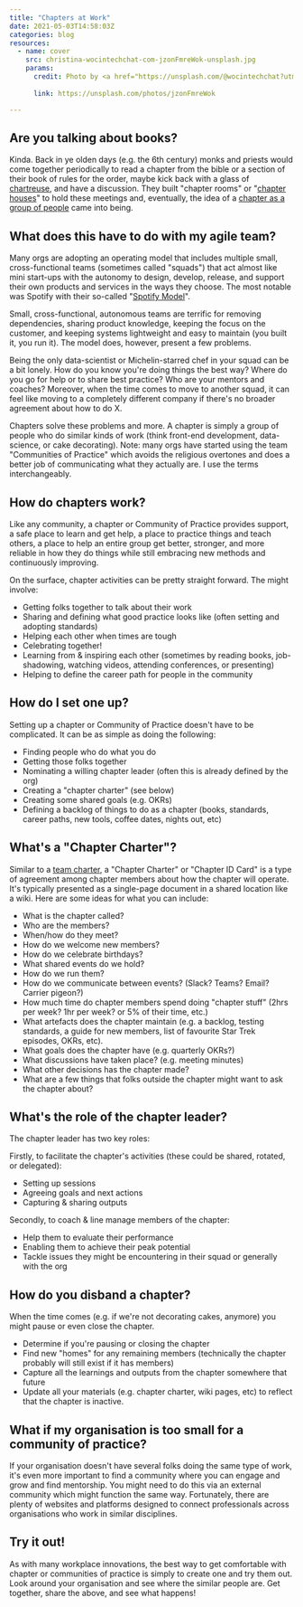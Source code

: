 ```yaml
---
title: "Chapters at Work"
date: 2021-05-03T14:58:03Z
categories: blog  
resources:
  - name: cover
    src: christina-wocintechchat-com-jzonFmreWok-unsplash.jpg
    params:
      credit: Photo by <a href="https://unsplash.com/@wocintechchat?utm_source=unsplash&utm_medium=referral&utm_content=creditCopyText">Christina @ wocintechchat.com</a> on <a href="https://unsplash.com/?utm_source=unsplash&utm_medium=referral&utm_content=creditCopyText">Unsplash</a>
  
      link: https://unsplash.com/photos/jzonFmreWok

---
```

## Are you talking about books?
Kinda. Back in ye olden days (e.g. the 6th century) monks and priests would come together periodically to read a chapter from the bible or a section of their book of rules for the order, maybe kick back with a glass of [chartreuse](https://en.wikipedia.org/wiki/Carthusians), and have a discussion. They built "chapter rooms" or "[chapter houses](https://en.wikipedia.org/wiki/Chapter_house)" to hold these meetings and, eventually, the idea of a [chapter as a group of people](https://en.wikipedia.org/wiki/Chapter_(religion)) came into being.

## What does this have to do with my agile team?
Many orgs are adopting an operating model that includes multiple small, cross-functional teams (sometimes called "squads") that act almost like mini start-ups with the autonomy to design, develop, release, and support their own products and services in the ways they choose. The most notable was Spotify with their so-called "[Spotify Model](https://blog.crisp.se/wp-content/uploads/2012/11/SpotifyScaling.pdf)".

Small, cross-functional, autonomous teams are terrific for removing dependencies, sharing product knowledge, keeping the focus on the customer, and keeping systems lightweight and easy to maintain (you built it, you run it). The model does, however, present a few problems.

Being the only data-scientist or Michelin-starred chef in your squad can be a bit lonely. How do you know you're doing things the best way? Where do you go for help or to share best practice? Who are your mentors and coaches? Moreover, when the time comes to move to another squad, it can feel like moving to a completely different company if there's no broader agreement about how to do X.

Chapters solve these problems and more. A chapter is simply a group of people who do similar kinds of work (think front-end development, data-science, or cake decorating). Note: many orgs have started using the team "Communities of Practice" which avoids the religious overtones and does a better job of communicating what they actually are. I use the terms interchangeably.

## How do chapters work?
Like any community, a chapter or Community of Practice provides support, a safe place to learn and get help, a place to practice things and teach others, a place to help an entire group get better, stronger, and more reliable in how they do things while still embracing new methods and continuously improving.

On the surface, chapter activities can be pretty straight forward. The might involve:

- Getting folks together to talk about their work
- Sharing and defining what good practice looks like (often setting and adopting standards)
- Helping each other when times are tough
- Celebrating together!
- Learning from & inspiring each other (sometimes by reading books, job-shadowing, watching videos, attending conferences, or presenting)
- Helping to define the career path for people in the community

## How do I set one up?
Setting up a chapter or Community of Practice doesn't have to be complicated. It can be as simple as doing the following:

- Finding people who do what you do
- Getting those folks together
- Nominating a willing chapter leader (often this is already defined by the org)
- Creating a "chapter charter" (see below)
- Creating some shared goals (e.g. OKRs)
- Defining a backlog of things to do as a chapter (books, standards, career paths, new tools, coffee dates, nights out, etc)

## What's a "Chapter Charter"?
Similar to a [team charter](https://insidegovuk.blog.gov.uk/2017/07/21/starting-up-a-new-team/), a "Chapter Charter" or "Chapter ID Card" is a type of agreement among chapter members about how the chapter will operate. It's typically presented as a single-page document in a shared location like a wiki. Here are some ideas for what you can include:

* What is the chapter called?
* Who are the members?
* When/how do they meet?
* How do we welcome new members?
* How do we celebrate birthdays?
* What shared events do we hold?
* How do we run them?
* How do we communicate between events? (Slack? Teams? Email? Carrier pigeon?)
* How much time do chapter members spend doing "chapter stuff" (2hrs per week? 1hr per week? or 5% of their time, etc.)
* What artefacts does the chapter maintain (e.g. a backlog, testing standards, a guide for new members, list of favourite Star Trek episodes, OKRs, etc).
* What goals does the chapter have (e.g. quarterly OKRs?)
* What discussions have taken place? (e.g. meeting minutes)
* What other decisions has the chapter made?
* What are a few things that folks outside the chapter might want to ask the chapter about?

## What's the role of the chapter leader?
The chapter leader has two key roles:

Firstly, to facilitate the chapter's activities (these could be shared, rotated, or delegated):

- Setting up sessions
- Agreeing goals and next actions
- Capturing & sharing outputs

Secondly, to coach & line manage members of the chapter:

* Help them to evaluate their performance
* Enabling them to achieve their peak potential
* Tackle issues they might be encountering in their squad or generally with the org

## How do you disband a chapter?
When the time comes (e.g. if we're not decorating cakes, anymore) you might pause or even close the chapter.

- Determine if you're pausing or closing the chapter
- Find new "homes" for any remaining members (technically the chapter probably will still exist if it has members)
- Capture all the learnings and outputs from the chapter somewhere that future 
- Update all your materials (e.g. chapter charter, wiki pages, etc) to reflect that the chapter is inactive.

## What if my organisation is too small for a community of practice?
If your organisation doesn't have several folks doing the same type of work, it's even more important to find a community where you can engage and grow and find mentorship. You might need to do this via an external community which might function the same way. Fortunately, there are plenty of websites and platforms designed to connect professionals across organisations who work in similar disciplines.

## Try it out!
As with many workplace innovations, the best way to get comfortable with chapter or communities of practice is simply to create one and try them out. Look around your organisation and see where the similar people are. Get together, share the above, and see what happens!
